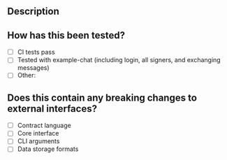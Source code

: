 <!--- Provide a general summary of your changes in the Title above -->

## Description

<!--- Describe your changes in detail -->

## How has this been tested?

- [ ] CI tests pass
- [ ] Tested with example-chat (including login, all signers, and exchanging messages)
- [ ] Other:

<!--- Please describe in detail how you tested your changes. -->
<!--- Include details of your testing environment, tests ran to see how -->
<!--- your change affects other areas of the code, etc. -->

## Does this contain any breaking changes to external interfaces?

<!--- Please describe in detail, if applicable, what changes this -->
<!--- PR makes to Canvas external interfaces. -->

- [ ] Contract language
- [ ] Core interface
- [ ] CLI arguments
- [ ] Data storage formats
